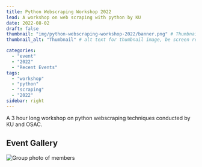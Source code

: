 ```yaml
---
title: Python Webscraping Workshop 2022
lead: A workshop on web scraping with python by KU
date: 2022-08-02
draft: false
thumbnail: "img/python-webscraping-workshop-2022/banner.png" # Thumbnail image
thumbnail_alt: "Thumbnail" # alt text for thumbnail image, be screen reader friendly!

categories:
  - "event"
  - "2022"
  - "Recent Events"
tags:
  - "workshop"
  - "python"
  - "scraping"
  - "2022"
sidebar: right
---
```


A 3 hour long workshop on python webscraping techniques conducted by KU and OSAC.

## Event Gallery

![Group photo of members](/img/python-webscraping-workshop-2022/group-photo.png "Group Photo")
